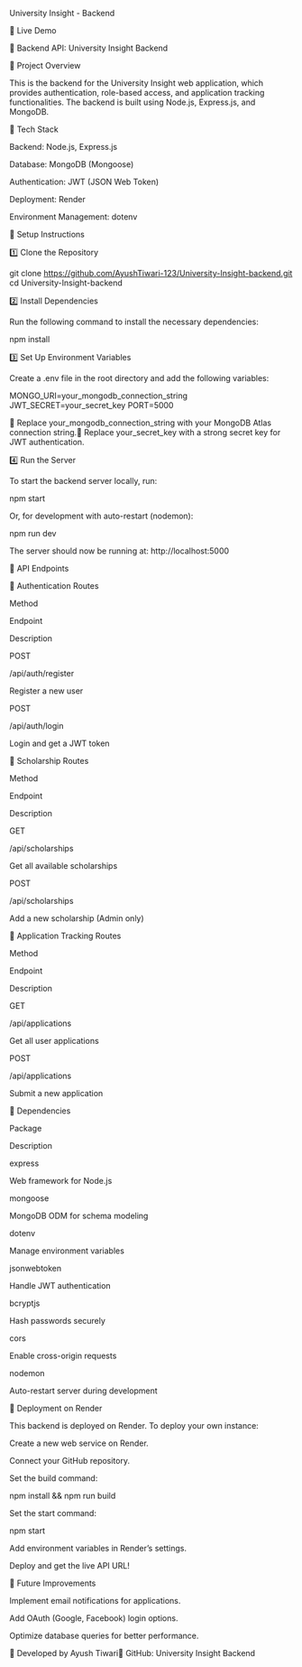 University Insight - Backend

📌 Live Demo

🔗 Backend API: University Insight Backend

📌 Project Overview

This is the backend for the University Insight web application, which provides authentication, role-based access, and application tracking functionalities. The backend is built using Node.js, Express.js, and MongoDB.

📌 Tech Stack

Backend: Node.js, Express.js

Database: MongoDB (Mongoose)

Authentication: JWT (JSON Web Token)

Deployment: Render

Environment Management: dotenv

📌 Setup Instructions

1️⃣ Clone the Repository

   git clone https://github.com/AyushTiwari-123/University-Insight-backend.git
   cd University-Insight-backend

2️⃣ Install Dependencies

Run the following command to install the necessary dependencies:

   npm install

3️⃣ Set Up Environment Variables

Create a .env file in the root directory and add the following variables:

MONGO_URI=your_mongodb_connection_string
JWT_SECRET=your_secret_key
PORT=5000

🔹 Replace your_mongodb_connection_string with your MongoDB Atlas connection string.🔹 Replace your_secret_key with a strong secret key for JWT authentication.

4️⃣ Run the Server

To start the backend server locally, run:

   npm start

Or, for development with auto-restart (nodemon):

   npm run dev

The server should now be running at: http://localhost:5000

📌 API Endpoints

🔹 Authentication Routes

Method

Endpoint

Description

POST

/api/auth/register

Register a new user

POST

/api/auth/login

Login and get a JWT token

🔹 Scholarship Routes

Method

Endpoint

Description

GET

/api/scholarships

Get all available scholarships

POST

/api/scholarships

Add a new scholarship (Admin only)

🔹 Application Tracking Routes

Method

Endpoint

Description

GET

/api/applications

Get all user applications

POST

/api/applications

Submit a new application

📌 Dependencies

Package

Description

express

Web framework for Node.js

mongoose

MongoDB ODM for schema modeling

dotenv

Manage environment variables

jsonwebtoken

Handle JWT authentication

bcryptjs

Hash passwords securely

cors

Enable cross-origin requests

nodemon

Auto-restart server during development

📌 Deployment on Render

This backend is deployed on Render. To deploy your own instance:

Create a new web service on Render.

Connect your GitHub repository.

Set the build command:

npm install && npm run build

Set the start command:

npm start

Add environment variables in Render’s settings.

Deploy and get the live API URL!

📌 Future Improvements

Implement email notifications for applications.

Add OAuth (Google, Facebook) login options.

Optimize database queries for better performance.

🚀 Developed by Ayush Tiwari📌 GitHub: University Insight Backend
